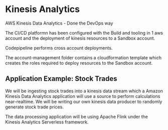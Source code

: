# Kinesis Analytics
AWS Kinesis Data Analytics - Done the DevOps way

The CI/CD platformn has been configured with the Build and tooling in 1 aws account and the deployment of kinesis resources to a Sandbox account. 

Codepipeline performs cross account deployments. 

The account-management folder contains a cloudformation template which creates the roles required to deploy resources to the Sandbox account. 

## Application Example: Stock Trades 
We will be ingesting stock trades into a kinesis data stream which a Amazon Kinesis Data Analytics application will use a source to perform calculations near-realtime.  We will be writing our own kinesis data producer to randomly generate stock trade prices.

The data processing application will be using Apache Flink under the Kinesis Analytics Serverless framework.
